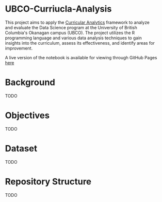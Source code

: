 # UBCO-Curriucla-Analysis

This project aims to apply the [Curricular Analytics](https://arxiv.org/pdf/1811.09676.pdf?_cldee=bWJyb3N0QGFwbHUub3Jn&recipientid=contact-8056a2806787e7118113fc15b4286c00-0740b70b23d84d5e850ffa0487e87409&esid=5e0bbfd1-9f87-e911-a97c-000d3a18cb47) framework to analyze and evaluate the Data Science program at the University of British Columbia's Okanagan campus (UBCO). The project utilizes the R programming language and various data analysis techniques to gain insights into the curriculum, assess its effectiveness, and identify areas for improvement.

A live version of the notebook is available for viewing through GitHub Pages [here](https://danyulll.github.io/UBCO-Curriucla-Analysis/)

# Background

TODO

# Objectives

TODO

# Dataset

TODO

# Repository Structure

TODO
